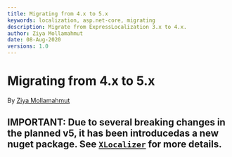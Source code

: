 ```yaml
---
title: Migrating from 4.x to 5.x
keywords: localization, asp.net-core, migrating
description: Migrate from ExpressLocalization 3.x to 4.x.
author: Ziya Mollamahmut
date: 08-Aug-2020
versions: 1.0
---
```


# Migrating from 4.x to 5.x

By [Ziya Mollamahmut](https://github.com/LazZiya)

## IMPORTANT: Due to several breaking changes in the planned v5, it has been introducedas a new nuget package. See [`XLocalizer`](index.md) for more details.
